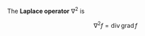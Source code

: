 The **Laplace operator** $\nabla^2$ is

$$
\nabla^2 f = \mathop{\mathsf{div}}\mathop{\mathrm{grad}} f
$$